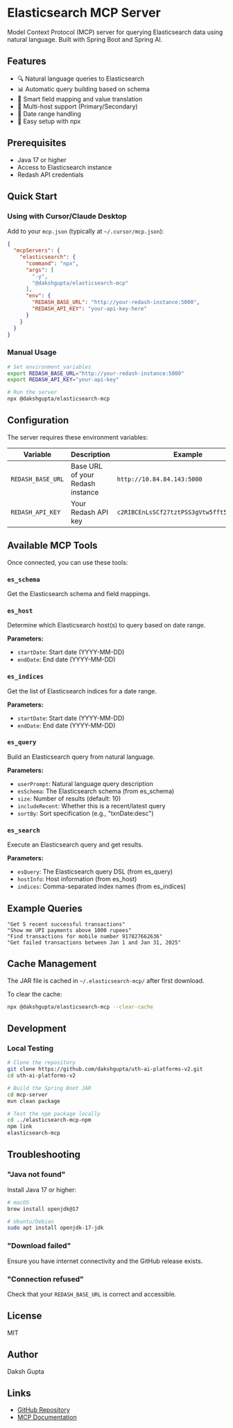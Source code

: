 # Elasticsearch MCP Server

Model Context Protocol (MCP) server for querying Elasticsearch data using natural language. Built with Spring Boot and Spring AI.

## Features

- 🔍 Natural language queries to Elasticsearch
- 📊 Automatic query building based on schema
- 🎯 Smart field mapping and value translation
- 🔄 Multi-host support (Primary/Secondary)
- 📅 Date range handling
- 🚀 Easy setup with npx

## Prerequisites

- Java 17 or higher
- Access to Elasticsearch instance
- Redash API credentials

## Quick Start

### Using with Cursor/Claude Desktop

Add to your `mcp.json` (typically at `~/.cursor/mcp.json`):

```json
{
  "mcpServers": {
    "elasticsearch": {
      "command": "npx",
      "args": [
        "-y",
        "@dakshgupta/elasticsearch-mcp"
      ],
      "env": {
        "REDASH_BASE_URL": "http://your-redash-instance:5000",
        "REDASH_API_KEY": "your-api-key-here"
      }
    }
  }
}
```

### Manual Usage

```bash
# Set environment variables
export REDASH_BASE_URL="http://your-redash-instance:5000"
export REDASH_API_KEY="your-api-key"

# Run the server
npx @dakshgupta/elasticsearch-mcp
```

## Configuration

The server requires these environment variables:

| Variable | Description | Example |
|----------|-------------|---------|
| `REDASH_BASE_URL` | Base URL of your Redash instance | `http://10.84.84.143:5000` |
| `REDASH_API_KEY` | Your Redash API key | `c2RIBCEnLsSCf27tztPSS3gVtw5fft5TeSxkxfBx` |

## Available MCP Tools

Once connected, you can use these tools:

### `es_schema`
Get the Elasticsearch schema and field mappings.

### `es_host`
Determine which Elasticsearch host(s) to query based on date range.

**Parameters:**
- `startDate`: Start date (YYYY-MM-DD)
- `endDate`: End date (YYYY-MM-DD)

### `es_indices`
Get the list of Elasticsearch indices for a date range.

**Parameters:**
- `startDate`: Start date (YYYY-MM-DD)
- `endDate`: End date (YYYY-MM-DD)

### `es_query`
Build an Elasticsearch query from natural language.

**Parameters:**
- `userPrompt`: Natural language query description
- `esSchema`: The Elasticsearch schema (from es_schema)
- `size`: Number of results (default: 10)
- `includeRecent`: Whether this is a recent/latest query
- `sortBy`: Sort specification (e.g., "txnDate:desc")

### `es_search`
Execute an Elasticsearch query and get results.

**Parameters:**
- `esQuery`: The Elasticsearch query DSL (from es_query)
- `hostInfo`: Host information (from es_host)
- `indices`: Comma-separated index names (from es_indices)

## Example Queries

```
"Get 5 recent successful transactions"
"Show me UPI payments above 1000 rupees"
"Find transactions for mobile number 917827662636"
"Get failed transactions between Jan 1 and Jan 31, 2025"
```

## Cache Management

The JAR file is cached in `~/.elasticsearch-mcp/` after first download.

To clear the cache:
```bash
npx @dakshgupta/elasticsearch-mcp --clear-cache
```

## Development

### Local Testing

```bash
# Clone the repository
git clone https://github.com/dakshgupta/uth-ai-platforms-v2.git
cd uth-ai-platforms-v2

# Build the Spring Boot JAR
cd mcp-server
mvn clean package

# Test the npm package locally
cd ../elasticsearch-mcp-npm
npm link
elasticsearch-mcp
```

## Troubleshooting

### "Java not found"
Install Java 17 or higher:
```bash
# macOS
brew install openjdk@17

# Ubuntu/Debian
sudo apt install openjdk-17-jdk
```

### "Download failed"
Ensure you have internet connectivity and the GitHub release exists.

### "Connection refused"
Check that your `REDASH_BASE_URL` is correct and accessible.

## License

MIT

## Author

Daksh Gupta

## Links

- [GitHub Repository](https://github.com/dakshgupta/uth-ai-platforms-v2)
- [MCP Documentation](https://modelcontextprotocol.io)

